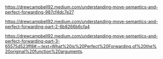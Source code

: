 https://drewcampbell92.medium.com/understanding-move-semantics-and-perfect-forwarding-987cf4dc7e27

https://drewcampbell92.medium.com/understanding-move-semantics-and-perfect-forwarding-part-2-6b8266b6cfa4

https://drewcampbell92.medium.com/understanding-move-semantics-and-perfect-forwarding-part-3-65575d523ff8#:~:text=What%20is%20Perfect%20Forwarding,of%20the%20original%20function%20arguments.